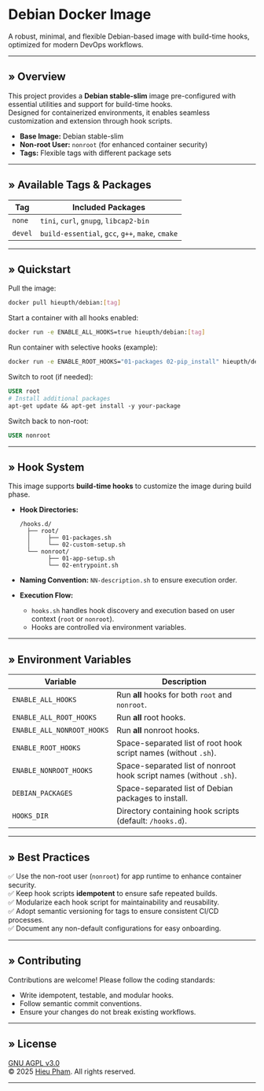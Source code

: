 # Debian Docker Image

A robust, minimal, and flexible Debian-based image with build-time hooks, optimized for modern DevOps workflows.

---

## » Overview

This project provides a **Debian stable-slim** image pre-configured with essential utilities and support for build-time hooks.  
Designed for containerized environments, it enables seamless customization and extension through hook scripts.

- **Base Image:** Debian stable-slim
- **Non-root User:** `nonroot` (for enhanced container security)
- **Tags:** Flexible tags with different package sets

---

## » Available Tags & Packages

| Tag    | Included Packages                                  |
|--------|----------------------------------------------------|
| `none` | `tini`, `curl`, `gnupg`, `libcap2-bin`             |
| `devel`| `build-essential`, `gcc`, `g++`, `make`, `cmake`   |

---

## » Quickstart

Pull the image:
```bash
docker pull hieupth/debian:[tag]
```

Start a container with all hooks enabled:
```bash
docker run -e ENABLE_ALL_HOOKS=true hieupth/debian:[tag]
```

Run container with selective hooks (example):
```bash
docker run -e ENABLE_ROOT_HOOKS="01-packages 02-pip_install" hieupth/debian:[tag]
```

Switch to root (if needed):
```dockerfile
USER root
# Install additional packages
apt-get update && apt-get install -y your-package
```

Switch back to non-root:
```dockerfile
USER nonroot
```

---

## » Hook System

This image supports **build-time hooks** to customize the image during build phase.

- **Hook Directories:**
  ```
  /hooks.d/
    ├── root/
    │     ├── 01-packages.sh
    │     └── 02-custom-setup.sh
    └── nonroot/
          ├── 01-app-setup.sh
          └── 02-entrypoint.sh
  ```
- **Naming Convention:** `NN-description.sh` to ensure execution order.

- **Execution Flow:**
  - `hooks.sh` handles hook discovery and execution based on user context (`root` or `nonroot`).
  - Hooks are controlled via environment variables.

---

## » Environment Variables

| Variable                   | Description                                                            |
|----------------------------|------------------------------------------------------------------------|
| `ENABLE_ALL_HOOKS`         | Run **all** hooks for both `root` and `nonroot`.                       |
| `ENABLE_ALL_ROOT_HOOKS`    | Run **all** root hooks.                                                |
| `ENABLE_ALL_NONROOT_HOOKS` | Run **all** nonroot hooks.                                             |
| `ENABLE_ROOT_HOOKS`        | Space-separated list of root hook script names (without `.sh`).        |
| `ENABLE_NONROOT_HOOKS`     | Space-separated list of nonroot hook script names (without `.sh`).     |
| `DEBIAN_PACKAGES`          | Space-separated list of Debian packages to install.                    |
| `HOOKS_DIR`                | Directory containing hook scripts (default: `/hooks.d`).               |

---

## » Best Practices

✅ Use the non-root user (`nonroot`) for app runtime to enhance container security.  
✅ Keep hook scripts **idempotent** to ensure safe repeated builds.  
✅ Modularize each hook script for maintainability and reusability.  
✅ Adopt semantic versioning for tags to ensure consistent CI/CD processes.  
✅ Document any non-default configurations for easy onboarding.

---

## » Contributing

Contributions are welcome! Please follow the coding standards:  
- Write idempotent, testable, and modular hooks.  
- Follow semantic commit conventions.  
- Ensure your changes do not break existing workflows.

---

## » License

[GNU AGPL v3.0](LICENSE)  
© 2025 [Hieu Pham](https://github.com/hieupth). All rights reserved.

---
